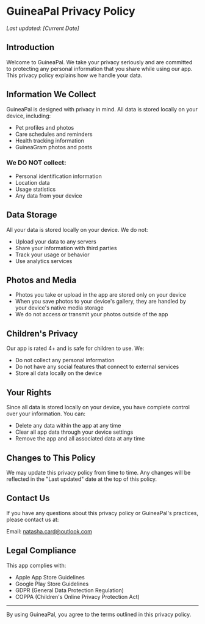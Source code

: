 # GuineaPal Privacy Policy

*Last updated: [Current Date]*

## Introduction
Welcome to GuineaPal. We take your privacy seriously and are committed to protecting any personal information that you share while using our app. This privacy policy explains how we handle your data.

## Information We Collect
GuineaPal is designed with privacy in mind. All data is stored locally on your device, including:
- Pet profiles and photos
- Care schedules and reminders
- Health tracking information
- GuineaGram photos and posts

### We DO NOT collect:
- Personal identification information
- Location data
- Usage statistics
- Any data from your device

## Data Storage
All your data is stored locally on your device. We do not:
- Upload your data to any servers
- Share your information with third parties
- Track your usage or behavior
- Use analytics services

## Photos and Media
- Photos you take or upload in the app are stored only on your device
- When you save photos to your device's gallery, they are handled by your device's native media storage
- We do not access or transmit your photos outside of the app

## Children's Privacy
Our app is rated 4+ and is safe for children to use. We:
- Do not collect any personal information
- Do not have any social features that connect to external services
- Store all data locally on the device

## Your Rights
Since all data is stored locally on your device, you have complete control over your information. You can:
- Delete any data within the app at any time
- Clear all app data through your device settings
- Remove the app and all associated data at any time

## Changes to This Policy
We may update this privacy policy from time to time. Any changes will be reflected in the "Last updated" date at the top of this policy.

## Contact Us
If you have any questions about this privacy policy or GuineaPal's practices, please contact us at:

Email: natasha.card@outlook.com

## Legal Compliance
This app complies with:
- Apple App Store Guidelines
- Google Play Store Guidelines
- GDPR (General Data Protection Regulation)
- COPPA (Children's Online Privacy Protection Act)

---

By using GuineaPal, you agree to the terms outlined in this privacy policy. 